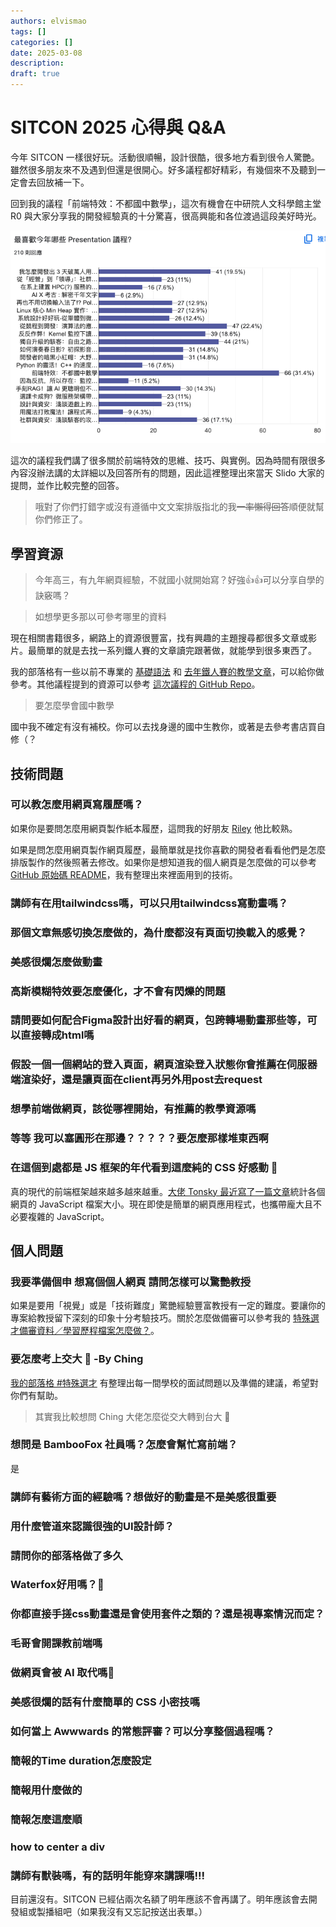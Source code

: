 ```yaml
---
authors: elvismao
tags: []
categories: []
date: 2025-03-08
description: 
draft: true
---
```


# SITCON 2025 心得與 Q&A

今年 SITCON 一樣很好玩。活動很順暢，設計很酷，很多地方看到很令人驚艷。雖然很多朋友來不及遇到但還是很開心。好多議程都好精彩，有幾個來不及聽到一定會去回放補一下。

回到我的議程「前端特效：不都國中數學」，這次有機會在中研院人文科學館主堂 R0 與大家分享我的開發經驗真的十分驚喜，很高興能和各位渡過這段美好時光。

![感謝 Hans 提供回饋表單統計](vote-1.webp)

這次的議程我們講了很多關於前端特效的思維、技巧、與實例。因為時間有限很多內容沒辦法講的太詳細以及回答所有的問題，因此這裡整理出來當天 Slido 大家的提問，並作比較完整的回答。

> 哦對了你們打錯字或沒有遵循中文文案排版指北的我~~一率懶得回答~~順便就幫你們修正了。

## 學習資源

> 今年高三，有九年網頁經驗，不就國小就開始寫？好強👍👍可以分享自學的訣竅嗎？

> 如想學更多那以可參考哪里的資料

現在相關書籍很多，網路上的資源很豐富，找有興趣的主題搜尋都很多文章或影片。最簡單的就是去找一系列鐵人賽的文章讀完跟著做，就能學到很多東西了。

我的部落格有一些以前不專業的 [基礎語法](https://emtech.cc/category/%E7%A8%8B%E5%BC%8F%E6%95%99%E5%AD%B8) 和 [去年鐵人賽的教學文章](https://emtech.cc/category/%E7%B6%B2%E9%A0%81%E9%96%8B%E7%99%BC)，可以給你做參考。其他議程提到的資源可以參考 [這次議程的 GitHub Repo](https://github.com/Edit-Mr/SITCON2025)。

> 要怎麼學會國中數學

國中我不確定有沒有補校。你可以去找身邊的國中生教你，或著是去參考書店買自修（？

## 技術問題

###  可以教怎麼用網頁寫履歷嗎？

如果你是要問怎麼用網頁製作紙本履歷，這問我的好朋友 [Riley](https://github.com/rileychh) 他比較熟。

如果是問怎麼用網頁製作網頁履歷，最簡單就是找你喜歡的開發者看看他們是怎麼排版製作的然後照著去修改。如果你是想知道我的個人網頁是怎麼做的可以參考 [GitHub 原始碼 README](https://github.com/Edit-Mr/intro)，我有整理出來裡面用到的技術。


###  講師有在用tailwindcss嗎，可以只用tailwindcss寫動畫嗎？



###  那個文章無感切換怎麼做的，為什麼都沒有頁面切換載入的感覺？



###  美感很爛怎麼做動畫



###  高斯模糊特效要怎麼優化，才不會有閃爍的問題



###  請問要如何配合Figma設計出好看的網頁，包跨轉場動畫那些等，可以直接轉成html嗎



###  假設一個一個網站的登入頁面，網頁渲染登入狀態你會推薦在伺服器端渲染好，還是讓頁面在client再另外用post去request 



###  想學前端做網頁，該從哪裡開始，有推薦的教學資源嗎



###  等等 我可以塞圓形在那邊？？？？？要怎麼那樣堆東西啊 


###  在這個到處都是 JS 框架的年代看到這麼純的 CSS 好感動 🥺

真的現代的前端框架越來越多越來越重。[大佬 Tonsky 最近寫了一篇文章](https://tonsky.me/blog/js-bloat/)統計各個網頁的 JavaScript 檔案大小。現在即使是簡單的網頁應用程式，也攜帶龐大且不必要複雜的 JavaScript。


## 個人問題

###  我要準備個申 想寫個個人網頁 請問怎樣可以驚艷教授

如果是要用「視覺」或是「技術難度」驚艷經驗豐富教授有一定的難度。要讓你的專案給教授留下深刻的印象十分考驗技巧。關於怎麼做備審可以參考我的 [特殊選才備審資料／學習歷程檔案怎麼做？](https://emtech.cc/p/srecruit-cv)。

###  要怎麼考上交大 🛐 -By Ching

[我的部落格 #特殊選才](https://emtech.cc/tag/%E7%89%B9%E6%AE%8A%E9%81%B8%E6%89%8D) 有整理出每一間學校的面試問題以及準備的建議，希望對你們有幫助。

> 其實我比較想問 Ching 大佬怎麼從交大轉到台大 🛐

###  想問是 BambooFox 社員嗎？怎麼會幫忙寫前端？

是

###  講師有藝術方面的經驗嗎？想做好的動畫是不是美感很重要



###  用什麼管道來認識很強的UI設計師？



###  請問你的部落格做了多久



###  Waterfox好用嗎？🥺



###  你都直接手搓css動畫還是會使用套件之類的？還是視專案情況而定？



###  毛哥會開課教前端嗎



###  做網頁會被 AI 取代嗎🥹



###  美感很爛的話有什麼簡單的 CSS 小密技嗎



###  如何當上 Awwwards 的常態評審？可以分享整個過程嗎？



###  簡報的Time duration怎麼設定



###  簡報用什麼做的



###  簡報怎麼這麼順



###  how to center a div

###  講師有獸裝嗎，有的話明年能穿來講課嗎!!!

目前還沒有。SITCON 已經佔兩次名額了明年應該不會再講了。明年應該會去開發組或製播組吧（如果我沒有又忘記按送出表單。）

